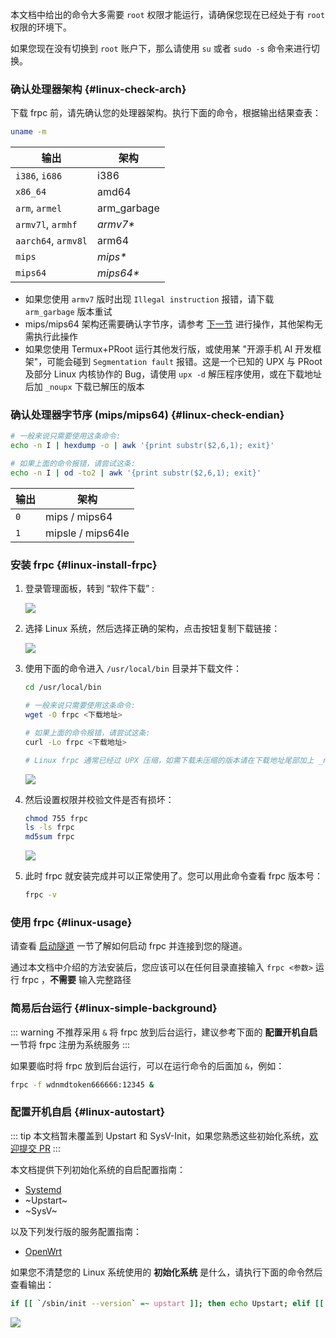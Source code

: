 <!-- markdownlint-disable MD041 -->

本文档中给出的命令大多需要 `root` 权限才能运行，请确保您现在已经处于有 `root` 权限的环境下。

如果您现在没有切换到 `root` 账户下，那么请使用 `su` 或者 `sudo -s` 命令来进行切换。

### 确认处理器架构 {#linux-check-arch}

下载 frpc 前，请先确认您的处理器架构。执行下面的命令，根据输出结果查表：

```bash
uname -m
```

| 输出 | 架构 |
| --- | --- |
| `i386`, `i686` | i386 |
| `x86_64` | amd64 |
| `arm`, `armel` | arm_garbage |
| `armv7l`, `armhf` | _armv7*_ |
| `aarch64`, `armv8l` | arm64 |
| `mips` | _mips*_ |
| `mips64` | _mips64*_ |

- 如果您使用 `armv7` 版时出现 `Illegal instruction` 报错，请下载 `arm_garbage` 版本重试
- mips/mips64 架构还需要确认字节序，请参考 [下一节](#linux-check-endian) 进行操作，其他架构无需执行此操作
- 如果您使用 Termux+PRoot 运行其他发行版，或使用某 "开源手机 AI 开发框架"，可能会碰到 `Segmentation fault` 报错。这是一个已知的 UPX 与 PRoot 及部分 Linux 内核协作的 Bug，请使用 `upx -d` 解压程序使用，或在下载地址后加 `_noupx` 下载已解压的版本

### 确认处理器字节序 (mips/mips64) {#linux-check-endian}

```bash
# 一般来说只需要使用这条命令:
echo -n I | hexdump -o | awk '{print substr($2,6,1); exit}'

# 如果上面的命令报错，请尝试这条:
echo -n I | od -to2 | awk '{print substr($2,6,1); exit}'
```

| 输出 | 架构 |
| --- | --- |
| `0` | mips / mips64 |
| `1` | mipsle / mips64le |

### 安装 frpc {#linux-install-frpc}

1. 登录管理面板，转到 “软件下载” :

   ![](../../_images/download.png)

2. 选择 Linux 系统，然后选择正确的架构，点击按钮复制下载链接：

   ![](../_images/linux-1.png)

3. 使用下面的命令进入 `/usr/local/bin` 目录并下载文件：

   ```bash
   cd /usr/local/bin

   # 一般来说只需要使用这条命令:
   wget -O frpc <下载地址>

   # 如果上面的命令报错，请尝试这条:
   curl -Lo frpc <下载地址>

   # Linux frpc 通常已经过 UPX 压缩，如需下载未压缩的版本请在下载地址尾部加上 _noupx
   ```

   ![](../_images/linux-2.png)

4. 然后设置权限并校验文件是否有损坏：

   ```bash
   chmod 755 frpc
   ls -ls frpc
   md5sum frpc
   ```

   ![](../_images/linux-3.png)

5. 此时 frpc 就安装完成并可以正常使用了。您可以用此命令查看 frpc 版本号：

   ```bash
   frpc -v
   ```

### 使用 frpc {#linux-usage}

请查看 [启动隧道](#running-frpc) 一节了解如何启动 frpc 并连接到您的隧道。

通过本文档中介绍的方法安装后，您应该可以在任何目录直接输入 `frpc <参数>` 运行 frpc ，**不需要** 输入完整路径

### 简易后台运行 {#linux-simple-background}

::: warning
不推荐采用 `&` 将 frpc 放到后台运行，建议参考下面的 **配置开机自启** 一节将 frpc 注册为系统服务
:::

如果要临时将 frpc 放到后台运行，可以在运行命令的后面加 `&`，例如：

```bash
frpc -f wdnmdtoken666666:12345 &
```

### 配置开机自启 {#linux-autostart}

::: tip
本文档暂未覆盖到 Upstart 和 SysV-Init，如果您熟悉这些初始化系统，[欢迎提交 PR](https://github.com/natfrp/wiki/pulls)
:::

本文档提供下列初始化系统的自启配置指南：

- [Systemd](/frpc/service/systemd.md)
- ~Upstart~
- ~SysV~

以及下列发行版的服务配置指南：

- [OpenWrt](/frpc/service/openwrt.md)

如果您不清楚您的 Linux 系统使用的 **初始化系统** 是什么，请执行下面的命令然后查看输出：

```bash
if [[ `/sbin/init --version` =~ upstart ]]; then echo Upstart; elif [[ `systemctl` =~ -\.mount ]]; then echo Systemd; elif [[ -f /etc/init.d/cron && ! -h /etc/init.d/cron ]]; then echo SysV-Init; else echo Unknown; fi
```

![](../_images/linux-4.png)
